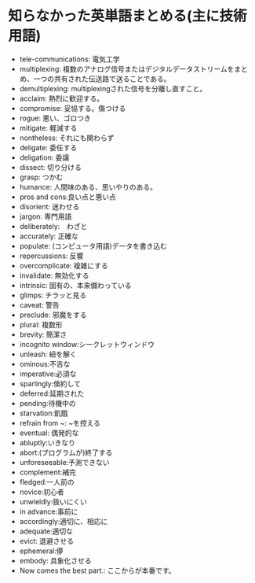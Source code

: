 # 知らなかった英単語まとめる(主に技術用語)

- tele-communications: 電気工学
- multiplexing: 複数のアナログ信号またはデジタルデータストリームをまとめ、一つの共有された伝送路で送ることである。
- demultiplexing: multiplexingされた信号を分離し直すこと。
- acclaim: 熱烈に歓迎する。
- compromise: 妥協する。傷つける
- rogue: 悪い、ゴロつき
- mitigate: 軽減する
- nontheless: それにも関わらず
- deligate: 委任する
- deligation: 委譲
- dissect: 切り分ける
- grasp: つかむ
- humance: 人間味のある、思いやりのある。
- pros and cons:良い点と悪い点
- disorient: 迷わせる
- jargon: 専門用語
- deliberately:　わざと
- accurately: 正確な
- populate: (コンピュータ用語)データを書き込む
- repercussions: 反響
- overcomplicate: 複雑にする
- invalidate: 無効化する
- intrinsic: 固有の、本来備わっている
- glimps: チラッと見る
- caveat: 警告
- preclude: 邪魔をする
- plural: 複数形
- brevity: 簡潔さ
- incognito window:シークレットウィンドウ
- unleash: 紐を解く
- ominous:不吉な
- imperative:必須な
- sparlingly:倹約して
- deferred:延期された
- pending:待機中の
- starvation:飢餓
- refrain from ~: ~を控える
- eventual: 偶発的な
- abluptly:いきなり
- abort:(プログラムが)終了する
- unforeseeable:予測できない
- complement:補完
- fledged:一人前の
- novice:初心者
- unwieldly:扱いにくい
- in advance:事前に
- accordingly:適切に、相応に
- adequate:適切な
- evict: 退避させる
- ephemeral:儚
- embody: 具象化させる
- Now comes the best part.: ここからが本番です。